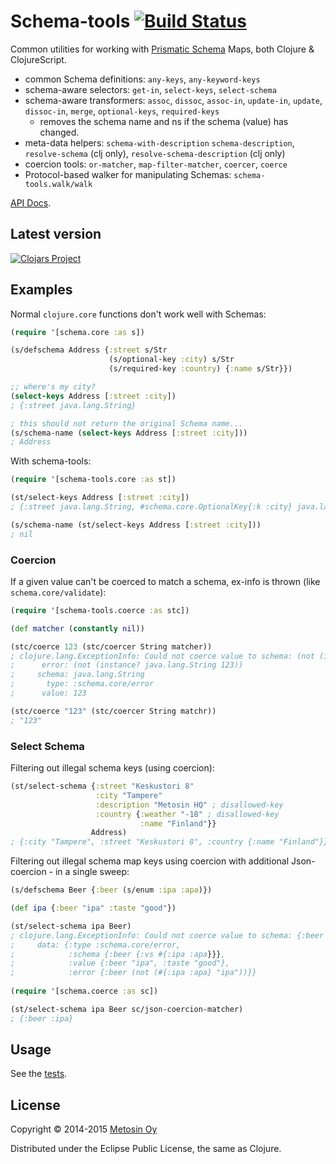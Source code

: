 # Schema-tools [![Build Status](https://travis-ci.org/metosin/schema-tools.svg?branch=master)](https://travis-ci.org/metosin/schema-tools)

Common utilities for working with [Prismatic Schema](https://github.com/Prismatic/schema) Maps, both Clojure & ClojureScript.
* common Schema definitions: `any-keys`, `any-keyword-keys`
* schema-aware selectors: `get-in`, `select-keys`, `select-schema`
* schema-aware transformers: `assoc`, `dissoc`, `assoc-in`, `update-in`, `update`, `dissoc-in`, `merge`, `optional-keys`, `required-keys`
  * removes the schema name and ns if the schema (value) has changed.
* meta-data helpers: `schema-with-description` `schema-description`, `resolve-schema` (clj only), `resolve-schema-description` (clj only)
* coercion tools: `or-matcher`, `map-filter-matcher`, `coercer`, `coerce`
* Protocol-based walker for manipulating Schemas: `schema-tools.walk/walk`

[API Docs](http://metosin.github.io/schema-tools/schema-tools.core.html).

## Latest version

[![Clojars Project](http://clojars.org/metosin/schema-tools/latest-version.svg)](http://clojars.org/metosin/schema-tools)

## Examples

Normal `clojure.core` functions don't work well with Schemas:

```clojure
(require '[schema.core :as s])

(s/defschema Address {:street s/Str
                      (s/optional-key :city) s/Str
                      (s/required-key :country) {:name s/Str}})

;; where's my city?
(select-keys Address [:street :city])
; {:street java.lang.String}

; this should not return the original Schema name...
(s/schema-name (select-keys Address [:street :city]))
; Address
```

With schema-tools:

```clojure
(require '[schema-tools.core :as st])

(st/select-keys Address [:street :city])
; {:street java.lang.String, #schema.core.OptionalKey{:k :city} java.lang.String}

(s/schema-name (st/select-keys Address [:street :city]))
; nil
```

### Coercion

If a given value can't be coerced to match a schema, ex-info is thrown (like `schema.core/validate`):

```clojure
(require '[schema-tools.coerce :as stc])

(def matcher (constantly nil))

(stc/coerce 123 (stc/coercer String matcher))
; clojure.lang.ExceptionInfo: Could not coerce value to schema: (not (instance? java.lang.String 123))
;      error: (not (instance? java.lang.String 123))
;     schema: java.lang.String
;       type: :schema.core/error
;      value: 123

(stc/coerce "123" (stc/coercer String matchr))
; "123"
```

### Select Schema

Filtering out illegal schema keys (using coercion):

```clojure
(st/select-schema {:street "Keskustori 8"
                   :city "Tampere"
                   :description "Metosin HQ" ; disallowed-key
                   :country {:weather "-18" ; disallowed-key
                             :name "Finland"}}
                  Address)
; {:city "Tampere", :street "Keskustori 8", :country {:name "Finland"}}
```

Filtering out illegal schema map keys using coercion with additional Json-coercion - in a single sweep:

```clojure
(s/defschema Beer {:beer (s/enum :ipa :apa)})

(def ipa {:beer "ipa" :taste "good"})

(st/select-schema ipa Beer)
; clojure.lang.ExceptionInfo: Could not coerce value to schema: {:beer (not (#{:ipa :apa} "ipa"))}
;     data: {:type :schema.core/error,
;            :schema {:beer {:vs #{:ipa :apa}}},
;            :value {:beer "ipa", :taste "good"},
;            :error {:beer (not (#{:ipa :apa} "ipa"))}}
           
(require '[schema.coerce :as sc])

(st/select-schema ipa Beer sc/json-coercion-matcher)
; {:beer :ipa}
```

## Usage

See the [tests](https://github.com/metosin/schema-tools/tree/master/test/schema_tools).

## License

Copyright © 2014-2015 [Metosin Oy](http://www.metosin.fi)

Distributed under the Eclipse Public License, the same as Clojure.

